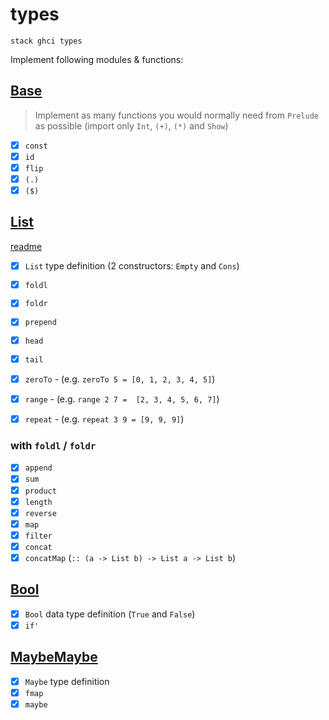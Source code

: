 # types

`stack ghci types`

Implement following modules & functions:

## [Base](https://github.com/Drapegnik/rsschool-fp/blob/master/types/src/Base.hs)

> Implement as many functions you would normally need from `Prelude` as possible (import only `Int`, `(+)`, `(*)` and `Show`)

* [x] `const`
* [x] `id`
* [x] `flip`
* [x] `(.)`
* [x] `($)`

## [List](https://github.com/Drapegnik/rsschool-fp/blob/master/types/src/List.hs)
[readme](http://stevelosh.com/blog/2013/03/list-out-of-lambda/)

* [x] `List` type definition (2 constructors: `Empty` and `Cons`)
* [x] `foldl`
* [x] `foldr`
* [x] `prepend`
* [x] `head`
* [x] `tail`

* [x] `zeroTo` - (e.g. `zeroTo 5 = [0, 1, 2, 3, 4, 5]`)
* [x] `range` - (e.g. `range 2 7 =  [2, 3, 4, 5, 6, 7]`)
* [x] `repeat` - (e.g. `repeat 3 9 = [9, 9, 9]`)

### with `foldl` / `foldr`
* [x] `append`
* [x] `sum`
* [x] `product`
* [x] `length`
* [x] `reverse`
* [x] `map`
* [x] `filter`
* [x] `concat`
* [x] `concatMap` (`:: (a -> List b) -> List a -> List b`)

## [Bool](https://github.com/Drapegnik/rsschool-fp/blob/master/types/src/Bool.hs)
* [x] `Bool` data type definition (`True` and `False`)
* [x] `if'`

## [MaybeMaybe](https://github.com/Drapegnik/rsschool-fp/blob/master/types/src/MaybeMaybe.hs)
* [x] `Maybe` type definition
* [x] `fmap`
* [x] `maybe`
